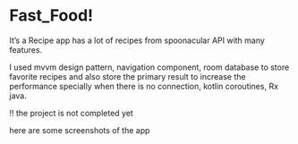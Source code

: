 # Fast_Food!

It’s a Recipe app has a lot of recipes from spoonacular API with many features.

I used mvvm design pattern, navigation component, room database to store
favorite recipes and also store the primary result to increase the performance
specially when there is no connection, kotlin coroutines, Rx java.

!! the project is  not completed yet 

here are some screenshots of the app

